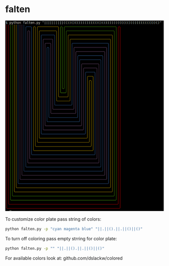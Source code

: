 # falten

![Screenshot](colored_falt.png)

To customize color plate pass string of colors:
```bash
python falten.py -p "cyan magenta blue" "||.||().||.||()||()"
```

To turn off coloring pass empty strring for color plate:
```bash
python falten.py -p "" "||.||().||.||()||()"
```

For available colors look at: github.com/dslackw/colored
